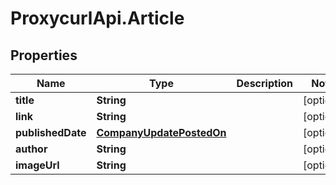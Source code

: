 # ProxycurlApi.Article

## Properties

Name | Type | Description | Notes
------------ | ------------- | ------------- | -------------
**title** | **String** |  | [optional] 
**link** | **String** |  | [optional] 
**publishedDate** | [**CompanyUpdatePostedOn**](CompanyUpdatePostedOn.md) |  | [optional] 
**author** | **String** |  | [optional] 
**imageUrl** | **String** |  | [optional] 



